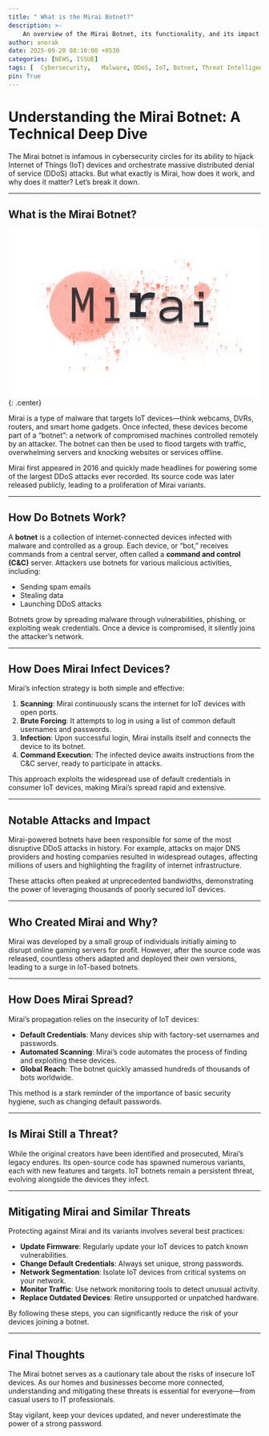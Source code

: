 ```yaml
---
title: " What is the Mirai Botnet?"
description: >-
    An overview of the Mirai Botnet, its functionality, and its impact on cybersecurity.
author: anorak
date: 2025-09-20 00:10:00 +0530
categories: [NEWS, ISSUE]
tags: [  Cybersecurity,   Malware, DDoS, IoT, Botnet, Threat Intelligence, Incident Response, Vulnerability]
pin: True
---
```

# Understanding the Mirai Botnet: A Technical Deep Dive

The Mirai botnet is infamous in cybersecurity circles for its ability to hijack Internet of Things (IoT) devices and orchestrate massive distributed denial of service (DDoS) attacks. But what exactly is Mirai, how does it work, and why does it matter? Let’s break it down.

---

## What is the Mirai Botnet?


![Mirai Botnet](/assets/img/202509/mirai.png){: .center}

Mirai is a type of malware that targets IoT devices—think webcams, DVRs, routers, and smart home gadgets. Once infected, these devices become part of a “botnet”: a network of compromised machines controlled remotely by an attacker. The botnet can then be used to flood targets with traffic, overwhelming servers and knocking websites or services offline.

Mirai first appeared in 2016 and quickly made headlines for powering some of the largest DDoS attacks ever recorded. Its source code was later released publicly, leading to a proliferation of Mirai variants.

---

## How Do Botnets Work?

A **botnet** is a collection of internet-connected devices infected with malware and controlled as a group. Each device, or “bot,” receives commands from a central server, often called a **command and control (C&C)** server. Attackers use botnets for various malicious activities, including:

- Sending spam emails
- Stealing data
- Launching DDoS attacks

Botnets grow by spreading malware through vulnerabilities, phishing, or exploiting weak credentials. Once a device is compromised, it silently joins the attacker’s network.

---

## How Does Mirai Infect Devices?

Mirai’s infection strategy is both simple and effective:

1. **Scanning**: Mirai continuously scans the internet for IoT devices with open ports.
2. **Brute Forcing**: It attempts to log in using a list of common default usernames and passwords.
3. **Infection**: Upon successful login, Mirai installs itself and connects the device to its botnet.
4. **Command Execution**: The infected device awaits instructions from the C&C server, ready to participate in attacks.

This approach exploits the widespread use of default credentials in consumer IoT devices, making Mirai’s spread rapid and extensive.

---

## Notable Attacks and Impact

Mirai-powered botnets have been responsible for some of the most disruptive DDoS attacks in history. For example, attacks on major DNS providers and hosting companies resulted in widespread outages, affecting millions of users and highlighting the fragility of internet infrastructure.

These attacks often peaked at unprecedented bandwidths, demonstrating the power of leveraging thousands of poorly secured IoT devices.

---

## Who Created Mirai and Why?

Mirai was developed by a small group of individuals initially aiming to disrupt online gaming servers for profit. However, after the source code was released, countless others adapted and deployed their own versions, leading to a surge in IoT-based botnets.

---

## How Does Mirai Spread?

Mirai’s propagation relies on the insecurity of IoT devices:

- **Default Credentials**: Many devices ship with factory-set usernames and passwords.
- **Automated Scanning**: Mirai’s code automates the process of finding and exploiting these devices.
- **Global Reach**: The botnet quickly amassed hundreds of thousands of bots worldwide.

This method is a stark reminder of the importance of basic security hygiene, such as changing default passwords.

---

## Is Mirai Still a Threat?

While the original creators have been identified and prosecuted, Mirai’s legacy endures. Its open-source code has spawned numerous variants, each with new features and targets. IoT botnets remain a persistent threat, evolving alongside the devices they infect.

---

## Mitigating Mirai and Similar Threats

Protecting against Mirai and its variants involves several best practices:

- **Update Firmware**: Regularly update your IoT devices to patch known vulnerabilities.
- **Change Default Credentials**: Always set unique, strong passwords.
- **Network Segmentation**: Isolate IoT devices from critical systems on your network.
- **Monitor Traffic**: Use network monitoring tools to detect unusual activity.
- **Replace Outdated Devices**: Retire unsupported or unpatched hardware.

By following these steps, you can significantly reduce the risk of your devices joining a botnet.

---

## Final Thoughts

The Mirai botnet serves as a cautionary tale about the risks of insecure IoT devices. As our homes and businesses become more connected, understanding and mitigating these threats is essential for everyone—from casual users to IT professionals.

Stay vigilant, keep your devices updated, and never underestimate the power of a strong password.

